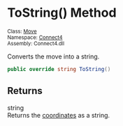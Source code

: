 # ToString() Method

<sub>Class: [Move](../Move.md)  
Namespace: [Connect4](../../Connect4.md)  
Assembly: Connect4.dll</sub>

Converts the move into a string.

```cs
public override string ToString()
```

## Returns
string  
Returns the [coordinates](../Field/Coordinates.md) as a string.
